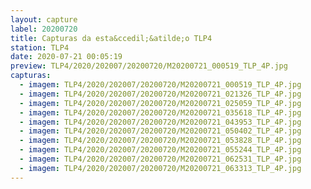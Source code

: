 ```yaml
---
layout: capture
label: 20200720
title: Capturas da esta&ccedil;&atilde;o TLP4
station: TLP4
date: 2020-07-21 00:05:19
preview: TLP4/2020/202007/20200720/M20200721_000519_TLP_4P.jpg
capturas:
  - imagem: TLP4/2020/202007/20200720/M20200721_000519_TLP_4P.jpg
  - imagem: TLP4/2020/202007/20200720/M20200721_021326_TLP_4P.jpg
  - imagem: TLP4/2020/202007/20200720/M20200721_025059_TLP_4P.jpg
  - imagem: TLP4/2020/202007/20200720/M20200721_035618_TLP_4P.jpg
  - imagem: TLP4/2020/202007/20200720/M20200721_043953_TLP_4P.jpg
  - imagem: TLP4/2020/202007/20200720/M20200721_050402_TLP_4P.jpg
  - imagem: TLP4/2020/202007/20200720/M20200721_053828_TLP_4P.jpg
  - imagem: TLP4/2020/202007/20200720/M20200721_055244_TLP_4P.jpg
  - imagem: TLP4/2020/202007/20200720/M20200721_062531_TLP_4P.jpg
  - imagem: TLP4/2020/202007/20200720/M20200721_063313_TLP_4P.jpg
---
```

